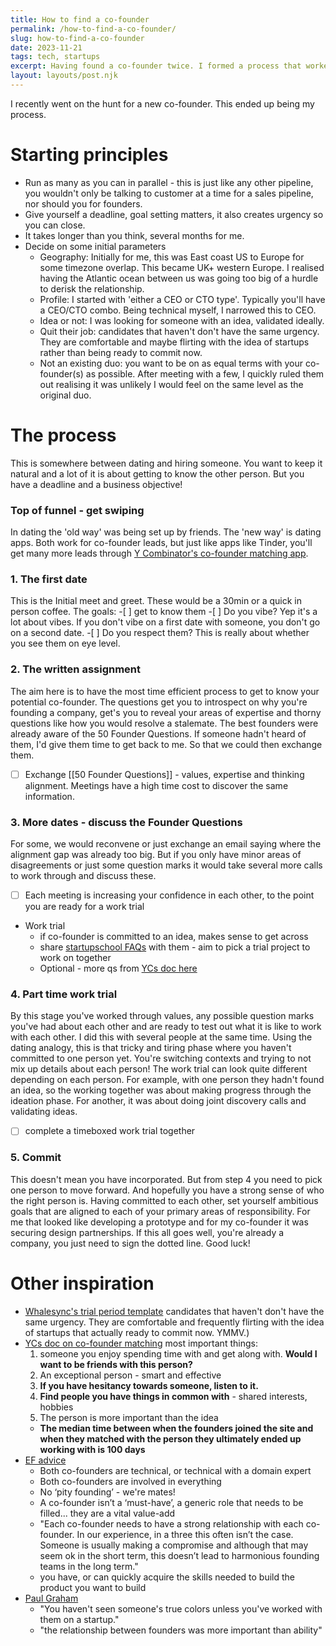 ```yaml
---
title: How to find a co-founder
permalink: /how-to-find-a-co-founder/
slug: how-to-find-a-co-founder
date: 2023-11-21
tags: tech, startups
excerpt: Having found a co-founder twice. I formed a process that worked for me. Here is how I did it.
layout: layouts/post.njk
---
```


I recently went on the hunt for a new co-founder.  This ended up being my process.

# Starting principles
- Run as many as you can in parallel - this is just like any other pipeline, you wouldn't only be talking to customer at a time for a sales pipeline, nor should you for founders.
- Give yourself a deadline, goal setting matters, it also creates urgency so you can close.
- It takes longer than you think, several months for me.
- Decide on some initial parameters
	- Geography: Initially for me, this was East coast US to Europe for some timezone overlap. This became UK+ western Europe. I realised having the Atlantic ocean between us was going too big of a hurdle to derisk the relationship.
	- Profile: I started with 'either a CEO or CTO type'. Typically you'll have a CEO/CTO combo. Being technical myself, I narrowed this to CEO.
	- Idea or not: I was looking for someone with an idea, validated ideally.
	- Quit their job: candidates that haven't don't have the same urgency. They are comfortable and maybe flirting with the idea of startups rather than being ready to commit now.
	- Not an existing duo: you want to be on as equal terms with your co-founder(s) as possible. After meeting with a few, I quickly ruled them out realising it was unlikely I would feel on the same level as the original duo.

# The process
This is somewhere between dating and hiring someone. You want to keep it natural and a lot of it is about getting to know the other person. But you have a deadline and a business objective!

### Top of funnel - get swiping
In dating the 'old way' was being set up by friends. The 'new way' is dating apps. Both work for co-founder leads, but just like apps like Tinder, you'll get many more leads through [Y Combinator's co-founder matching app](https://www.ycombinator.com/cofounder-matching/).

### 1. The first date
This is the Initial meet and greet. These would be a 30min or a quick in person coffee. The goals:
	-[ ] get to know them
		-[ ] Do you vibe? Yep it's a lot about vibes. If you don't vibe on a first date with someone, you don't go on a second date.
		-[ ] Do you respect them? This is really about whether you see them on eye level.

### 2.  The written assignment
The aim here is to have the most time efficient process to get to know your potential co-founder. The questions get you to introspect on why you're founding a company, get's you to reveal your areas of expertise and thorny questions like how you would resolve a stalemate. The best founders were already aware of the 50 Founder Questions. If someone hadn't heard of them, I'd give them time to get back to me. So that we could then exchange them.
-[ ] Exchange [[50 Founder Questions]] - values, expertise and thinking alignment. Meetings have a high time cost to discover the same information.

### 3.  More dates - discuss the Founder Questions
For some, we would reconvene or just exchange an email saying where the alignment gap was already too big. But if you only have minor areas of disagreements or just some question marks it would take several more calls to work through and discuss these.
-[ ] Each meeting is increasing your confidence in each other, to the point you are ready for a work trial
- Work trial
	- if co-founder is committed to an idea, makes sense to get across
	- share [startupschool FAQs](https://www.startupschool.org/faq) with them - aim to pick a trial project to work on together
	- Optional - more qs from [YCs doc here](https://docs.google.com/document/d/1L4wY9qRk75K7B5y9_unueE4Tw0YLRarA9vaCTwfwL-4/edit#heading=h.xhucswxvxook)

### 4.  Part time work trial
By this stage you've worked through values, any possible question marks you've had about each other and are ready to test out what it is like to work with each other. I did this with several people at the same time. Using the dating analogy, this is that tricky and tiring phase where you haven't committed to one person yet. You're switching contexts and trying to not mix up details about each person! The work trial can look quite different depending on each person. For example, with one person they hadn't found an idea, so the working together was about making progress through the ideation phase. For another, it was about doing joint discovery calls and validating ideas.
- [ ] complete a timeboxed work trial together

### 5. Commit
This doesn't mean you have incorporated. But from step 4 you need to pick one person to move forward. And hopefully you have a strong sense of who the right person is. Having committed to each other, set yourself ambitious goals that are aligned to each of your primary areas of responsibility. For me that looked like developing a prototype and for my co-founder it was securing design partnerships. If this all goes well, you're already a company, you just need to sign the dotted line. Good luck!

# Other inspiration
- [Whalesync's trial period template](https://whalesync.notion.site/TEMPLATE-Cofounder-Trial-Period-cbc8b29c068c4150b9ccd71f40291f6e) candidates that haven't don't have the same urgency. They are comfortable and frequently flirting with the idea of startups that actually ready to commit now. YMMV.)
- [YCs doc on co-founder matching](https://docs.google.com/document/d/1rXUOP-FcnIE8eNTkKlELkakZ-MLaIvEyIxUlBOLNZPw/edit) most important things:
	1.  someone you enjoy spending time with and get along with. **Would I want to be friends with this person?**
	2. An exceptional person - smart and effective
	3.  **If you have hesitancy towards someone, listen to it.**
	4. **Find people you have things in common with** - shared interests, hobbies
	5. The person is more important than the idea
	- **The median time between when the founders joined the site and when they matched with the person they ultimately ended up working with is 100 days**
- [EF advice](https://medium.com/entrepreneur-first/the-co-founder-checklist-2f5be597e887)
	- Both co-founders are technical, or technical with a domain expert
	- Both co-founders are involved in everything
	- No  ‘pity founding’ - we're mates!
	- A co-founder isn’t a ‘must-have’, a generic role that needs to be filled... they are a vital value-add
	- "Each co-founder needs to have a strong relationship with each co-founder. In our experience, in a three this often isn’t the case. Someone is usually making a compromise and although that may seem ok in the short term, this doesn’t lead to harmonious founding teams in the long term."
	- you have, or can quickly acquire the skills needed to build the product you want to build
- [Paul Graham](http://www.paulgraham.com/really.html)
	- "You haven't seen someone's true colors unless you've worked with them on a startup."
	- "the relationship between founders was more important than ability"
